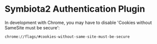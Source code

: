 # Symbiota2 Authentication Plugin

In development with Chrome, you may have to disable 'Cookies without SameSite must be secure':
```
chrome://flags/#cookies-without-same-site-must-be-secure
```
